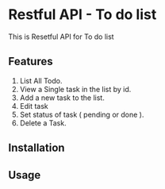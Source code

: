 # Restful API - To do list

This is Resetful API for To do list

## Features
1. List All Todo.
2. View a Single task in the list by id.
3. Add a new task to the list.
4. Edit task 
5. Set status of task ( pending or done ).
6. Delete a Task.




## Installation



## Usage



